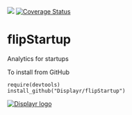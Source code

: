 [![](https://travis-ci.org/Displayr/flipStartup.svg?branch=master)](https://travis-ci.org/Displayr/flipStartup/)
[![Coverage Status](https://coveralls.io/repos/github/Displayr/flipStartup/badge.svg?branch=master)](https://coveralls.io/github/Displayr/flipStartup?branch=master)
# flipStartup

Analytics for startups

To install from GitHub
```
require(devtools)
install_github("Displayr/flipStartup")
```

[![Displayr logo](https://mwmclean.github.io/img/logo-header.png)](https://www.displayr.com)
